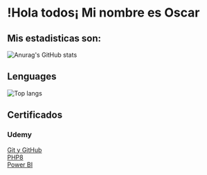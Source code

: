 # !Hola todos¡ Mi nombre es Oscar

## Mis estadisticas son:
![Anurag's GitHub stats](https://github-readme-stats.vercel.app/api?username=Oscargit12&show_icons=true&theme=tokyonight)
## Lenguages 
![Top langs](https://github-readme-stats.vercel.app/api/top-langs/?username=Oscargit12&exclude_repo=weissantiago2&show_icons=true&theme=tokyonight)
<br>
## Certificados 
###  Udemy
[Git y GitHub][git github]
<br>
[PHP8][php8]
<br>
[Power BI][power BI]
<br>

[git github]: https://udemy-certificate.s3.amazonaws.com/pdf/UC-1d3bd76c-7490-4af7-976e-e29153288f86.pdf
[php8]:https://udemy-certificate.s3.amazonaws.com/pdf/UC-28740b4f-e237-47f5-8a7b-21d9baa357ac.pdf
[power BI]:https://udemy-certificate.s3.amazonaws.com/pdf/UC-4e721ec4-3073-4b3d-88d7-1779b8da8849.pdf

